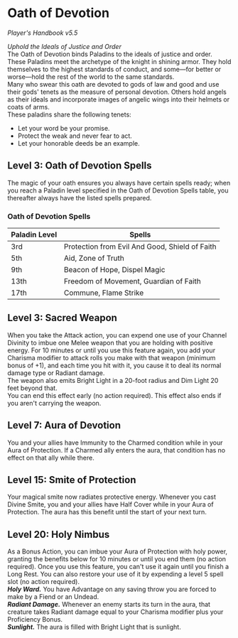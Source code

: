 # Oath of Devotion
*Player's Handbook v5.5*  

*Uphold the Ideals of Justice and Order*  
The Oath of Devotion binds Paladins to the ideals of justice and order. These Paladins meet the archetype of the knight in shining armor. They hold themselves to the highest standards of conduct, and some—for better or worse—hold the rest of the world to the same standards.  
Many who swear this oath are devoted to gods of law and good and use their gods' tenets as the measure of personal devotion. Others hold angels as their ideals and incorporate images of angelic wings into their helmets or coats of arms.  
These paladins share the following tenets:
- Let your word be your promise.
- Protect the weak and never fear to act.
- Let your honorable deeds be an example.

## Level 3: Oath of Devotion Spells
The magic of your oath ensures you always have certain spells ready; when you reach a Paladin level specified in the Oath of Devotion Spells table, you thereafter always have the listed spells prepared.
### Oath of Devotion Spells
| Paladin Level | Spells                                         |
|---------------|------------------------------------------------|
| 3rd           | Protection from Evil And Good, Shield of Faith |
| 5th           | Aid, Zone of Truth                             |
| 9th           | Beacon of Hope, Dispel Magic                   |
| 13th          | Freedom of Movement, Guardian of Faith         |
| 17th          | Commune, Flame Strike                          |

## Level 3: Sacred Weapon
When you take the Attack action, you can expend one use of your Channel Divinity to imbue one Melee weapon that you are holding with positive energy. For 10 minutes or until you use this feature again, you add your Charisma modifier to attack rolls you make with that weapon (minimum bonus of +1), and each time you hit with it, you cause it to deal its normal damage type or Radiant damage.  
The weapon also emits Bright Light in a 20-foot radius and Dim Light 20 feet beyond that.  
You can end this effect early (no action required). This effect also ends if you aren't carrying the weapon.

## Level 7: Aura of Devotion
You and your allies have Immunity to the Charmed condition while in your Aura of Protection. If a Charmed ally enters the aura, that condition has no effect on that ally while there.

## Level 15: Smite of Protection
Your magical smite now radiates protective energy. Whenever you cast Divine Smite, you and your allies have Half Cover while in your Aura of Protection. The aura has this benefit until the start of your next turn.

## Level 20: Holy Nimbus
As a Bonus Action, you can imbue your Aura of Protection with holy power, granting the benefits below for 10 minutes or until you end them (no action required). Once you use this feature, you can't use it again until you finish a Long Rest. You can also restore your use of it by expending a level 5 spell slot (no action required).  
***Holy Ward.*** You have Advantage on any saving throw you are forced to make by a Fiend or an Undead.  
***Radiant Damage.*** Whenever an enemy starts its turn in the aura, that creature takes Radiant damage equal to your Charisma modifier plus your Proficiency Bonus.  
***Sunlight.*** The aura is filled with Bright Light that is sunlight.
